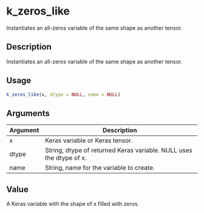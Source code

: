 # k_zeros_like


Instantiates an all-zeros variable of the same shape as another tensor.




## Description

Instantiates an all-zeros variable of the same shape as another tensor.





## Usage
```r
k_zeros_like(x, dtype = NULL, name = NULL)
```




## Arguments


Argument      |Description
------------- |----------------
x | Keras variable or Keras tensor.
dtype | String, dtype of returned Keras variable. NULL uses the dtype of x.
name | String, name for the variable to create.





## Value

A Keras variable with the shape of x filled with zeros.





